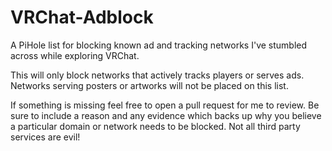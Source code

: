 # VRChat-Adblock
A PiHole list for blocking known ad and tracking networks I've stumbled across while exploring VRChat.

This will only block networks that actively tracks players or serves ads. Networks serving posters or artworks will not be placed on this list.

If something is missing feel free to open a pull request for me to review. Be sure to include a reason and any evidence which backs up why you believe a particular domain or network needs to be blocked. Not all third party services are evil!
